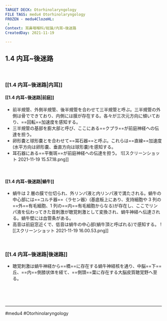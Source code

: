 ```yaml
---
TARGET DECK: Otorhinolaryngology
FILE TAGS: medu4 Otorhinolaryngology
FROZEN - medu4ClozeHL:
 : 
Context: 耳鼻咽喉科/総論/内耳~後迷路
CreatedDay: 2021-11-19

---
```


## 1.4 内耳~後迷路

<br>

### [[1.4 内耳~後迷路|内耳]]

#### [[1.4 内耳~後迷路|前庭]]
* 前半規管、外側半規管、後半規管を合わせて三半規管と呼ぶ。三半規管の外側は骨でできており、内側には膜が存在する。各々が三次元方向に傾いており、==回転==加速度を感知する。
* 三半規管の基部を膨大部と呼び、ここにある==クプラ==が前庭神経への伝達を担う。
* 卵形嚢と球形嚢とを合わせて==耳石器==と呼ぶ。これらは==直線==加速度(水平方向は卵形嚢、垂直方向は球形嚢)を感知する。
* 耳石器にある==平衡斑==が前庭神経への伝達を担う。
![[スクリーンショット 2021-11-19 15.57.18.png]]
<!--ID: 1642157425543-->


<br>


#### [[1.4 内耳~後迷路|蝸牛]]
* 蝸牛は 2 層の膜で仕切られ、外リンパ液と内リンパ液で満たされる。蝸牛の中心部には==コルチ器==〈ラセン器〉(基底板上にあり、支持細胞や 3 列の==外==有毛細胞、1 列の==内==有毛細胞からなる)が存在し、ここでリンパ液を伝わってきた音刺激が聴覚刺激として変換され、蝸牛神経へ伝達される。蝸牛壁には血管条がある。
* 高音は前庭窓近くで、低音は蝸牛の中心部(蝸牛頂と呼ばれる)で感知する。
![[スクリーンショット 2021-11-19 16.00.53.png]]
<!--ID: 1642157425552-->


<br>

### [[1.4 内耳~後迷路|後迷路]]
* 聴覚刺激は蝸牛神経から==橋==に存在する蝸牛神経核を通り、中脳==下==丘、==内==側膝状体を経て、==側頭==葉に存在する大脳皮質聴覚野へ至る。
<!--ID: 1642157425560-->





<br><br><br>

---
#medu4 #Otorhinolaryngology
